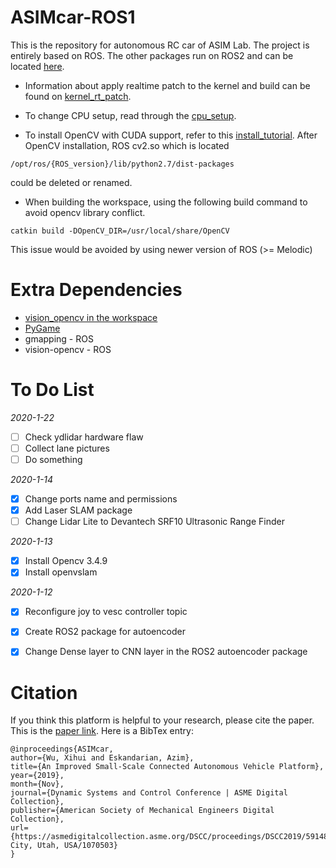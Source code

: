 # ASIMcar-ROS1
This is the repository for autonomous RC car of ASIM Lab. The project is entirely based on ROS. The other packages run on ROS2 and can be located [here](https://github.com/xihuiwu/ASIMcar-ROS2).

* Information about apply realtime patch to the kernel and build can be found on [kernel_rt_patch](https://github.com/xihuiwu/ASIMcar/blob/master/docs/JetsonTX2_setup/kernel_rt_patch.md).

* To change CPU setup, read through the [cpu_setup](https://github.com/xihuiwu/ASIMcar/blob/master/docs/asimcar_setup/cpu_setup.md).

* To install OpenCV with CUDA support, refer to this [install_tutorial](https://github.com/xihuiwu/ASIMcar/blob/master/docs/JetsonTX2_setup/opencv_installation.md).
After OpenCV installation, ROS cv2.so which is located
```
/opt/ros/{ROS_version}/lib/python2.7/dist-packages
```
could be deleted or renamed.
  
* When building the workspace, using the following build command to avoid opencv library conflict.
```
catkin build -DOpenCV_DIR=/usr/local/share/OpenCV
```
This issue would be avoided by using newer version of ROS (>= Melodic)

# Extra Dependencies
* [vision_opencv in the workspace](https://github.com/ros-perception/vision_opencv)
* [PyGame](https://www.pygame.org/wiki/CompileUbuntu?parent=)
* gmapping - ROS
* vision-opencv - ROS


# To Do List
*2020-1-22*
- [ ] Check ydlidar hardware flaw
- [ ] Collect lane pictures
- [ ] Do something

*2020-1-14*
- [x] Change ports name and permissions
- [x] Add Laser SLAM package
- [ ] Change Lidar Lite to Devantech SRF10 Ultrasonic Range Finder

*2020-1-13*
- [x] Install Opencv 3.4.9
- [x] Install openvslam

*2020-1-12*
- [x] Reconfigure joy to vesc controller topic
- [x] Create ROS2 package for autoencoder
- [x] Change Dense layer to CNN layer in the ROS2 autoencoder package


# Citation
If you think this platform is helpful to your research, please cite the paper. This is the [paper link](https://asmedigitalcollection.asme.org/DSCC/proceedings/DSCC2019/59148/Park%20City,%20Utah,%20USA/1070503). Here is a BibTex entry:
```
@inproceedings{ASIMcar,
author={Wu, Xihui and Eskandarian, Azim},
title={An Improved Small-Scale Connected Autonomous Vehicle Platform},
year={2019},
month={Nov},
journal={Dynamic Systems and Control Conference | ASME Digital Collection},
publisher={American Society of Mechanical Engineers Digital Collection},
url={https://asmedigitalcollection.asme.org/DSCC/proceedings/DSCC2019/59148/Park City, Utah, USA/1070503}
}
```
